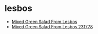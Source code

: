 # lesbos

 * [Mixed Green Salad From Lesbos](../../index/m/mixed-green-salad-from-lesbos-231778.json)
 * [Mixed Green Salad From Lesbos 231778](../../index/m/mixed-green-salad-from-lesbos-231778.json)
